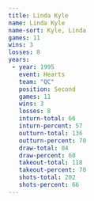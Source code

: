 ```yaml
---
title: Linda Kyle
name: Linda Kyle
name-sort: Kyle, Linda
games: 11
wins: 3
losses: 8
years:
 - year: 1995
   event: Hearts
   team: "QC"
   position: Second
   games: 11
   wins: 3
   losses: 8
   inturn-total: 66
   inturn-percent: 57
   outturn-total: 136
   outturn-percent: 70
   draw-total: 84
   draw-percent: 60
   takeout-total: 118
   takeout-percent: 70
   shots-total: 202
   shots-percent: 66
---
```

